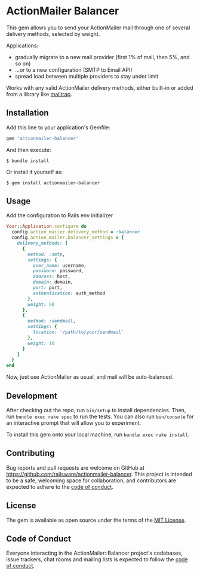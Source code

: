 # ActionMailer Balancer

This gem allows you to send your ActionMailer mail through one of several delivery methods, selected by weight. 

Applications:

- gradually migrate to a new mail provider (first 1% of mail, then 5%, and so on)
- ...or to a new configuration (SMTP to Email API)
- spread load between multiple providers to stay under limit

Works with any valid ActionMailer delivery methods, either built-in or added from a library like [mailtrap](https://github.com/railsware/mailtrap-ruby#actionmailer).

## Installation

Add this line to your application's Gemfile:

```ruby
gem 'actionmailer-balancer'
```

And then execute:

    $ bundle install

Or install it yourself as:

    $ gem install actionmailer-balancer

## Usage

Add the configuration to Rails env initializer

```ruby
Your::Application.configure do
  config.action_mailer.delivery_method = :balancer
  config.action_mailer.balancer_settings = {
    delivery_methods: [
      {
        method: :smtp,
        settings: {
          user_name: username,
          password: password,
          address: host,
          domain: domain,
          port: port,
          authentication: auth_method
        },
        weight: 90
      },
      {
        method: :sendmail,
        settings: {
          location: '/path/to/your/sendmail'
        },
        weight: 10
      }
    ]
  }
end
```

Now, just use ActionMailer as usual, and mail will be auto-balanced. 

## Development

After checking out the repo, run `bin/setup` to install dependencies. Then, run `bundle exec rake spec` to run the tests. You can also run `bin/console` for an interactive prompt that will allow you to experiment.

To install this gem onto your local machine, run `bundle exec rake install`.

## Contributing

Bug reports and pull requests are welcome on GitHub at https://github.com/railsware/actionmailer-balancer. This project is intended to be a safe, welcoming space for collaboration, and contributors are expected to adhere to the [code of conduct](https://github.com/railsware/actionmailer-balancer/blob/master/CODE_OF_CONDUCT.md).

## License

The gem is available as open source under the terms of the [MIT License](https://opensource.org/licenses/MIT).

## Code of Conduct

Everyone interacting in the ActionMailer::Balancer project's codebases, issue trackers, chat rooms and mailing lists is expected to follow the [code of conduct](https://github.com/railsware/actionmailer-balancer/blob/master/CODE_OF_CONDUCT.md).
